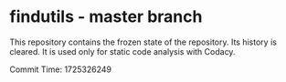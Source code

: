 # findutils - master branch

This repository contains the frozen state of the repository.
Its history is cleared. It is used only for static code
analysis with Codacy.

Commit Time: 1725326249